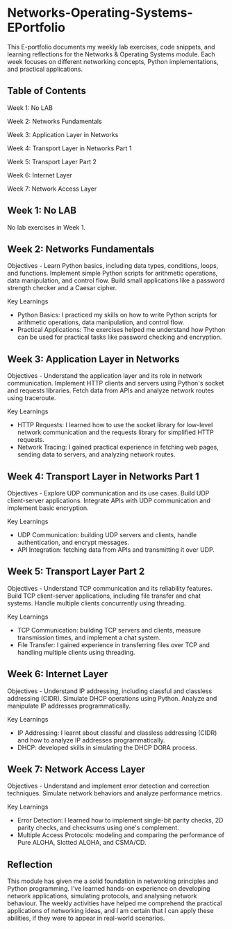 # Networks-Operating-Systems-EPortfolio
This E-portfolio documents my weekly lab exercises, code snippets, and learning reflections for the Networks & Operating Systems module. Each week focuses on different networking concepts, Python implementations, and practical applications.

Table of Contents
--------------------------------------------------------
Week 1: No LAB

Week 2: Networks Fundamentals

Week 3: Application Layer in Networks

Week 4: Transport Layer in Networks Part 1

Week 5: Transport Layer Part 2

Week 6: Internet Layer

Week 7: Network Access Layer

Week 1: No LAB
--------------------------------------------------------
No lab exercises in Week 1.

Week 2: Networks Fundamentals
--------------------------------------------------------
Objectives -
Learn Python basics, including data types, conditions, loops, and functions.
Implement simple Python scripts for arithmetic operations, data manipulation, and control flow.
Build small applications like a password strength checker and a Caesar cipher.

Key Learnings
- Python Basics: I practiced my skills on how to write Python scripts for arithmetic operations, data manipulation, and control flow.
- Practical Applications: The exercises helped me understand how Python can be used for practical tasks like password checking and encryption.

Week 3: Application Layer in Networks
--------------------------------------------------------
Objectives -
Understand the application layer and its role in network communication.
Implement HTTP clients and servers using Python's socket and requests libraries.
Fetch data from APIs and analyze network routes using traceroute.

Key Learnings
- HTTP Requests: I learned how to use the socket library for low-level network communication and the requests library for simplified HTTP requests.
- Network Tracing: I gained practical experience in fetching web pages, sending data to servers, and analyzing network routes.


Week 4: Transport Layer in Networks Part 1
--------------------------------------------------------
Objectives -
Explore UDP communication and its use cases.
Build UDP client-server applications.
Integrate APIs with UDP communication and implement basic encryption.

Key Learnings
- UDP Communication: building UDP servers and clients, handle authentication, and encrypt messages.
- API Integration: fetching data from APIs and transmitting it over UDP.


Week 5: Transport Layer Part 2
--------------------------------------------------------
Objectives -
Understand TCP communication and its reliability features.
Build TCP client-server applications, including file transfer and chat systems.
Handle multiple clients concurrently using threading.

Key Learnings
- TCP Communication: building TCP servers and clients, measure transmission times, and implement a chat system.
- File Transfer: I gained experience in transferring files over TCP and handling multiple clients using threading.


Week 6: Internet Layer
--------------------------------------------------------
Objectives -
Understand IP addressing, including classful and classless addressing (CIDR).
Simulate DHCP operations using Python.
Analyze and manipulate IP addresses programmatically.

Key Learnings
- IP Addressing: I learnt about classful and classless addressing (CIDR) and how to analyze IP addresses programmatically.
- DHCP: developed skills in simulating the DHCP DORA process.


Week 7: Network Access Layer
--------------------------------------------------------
Objectives -
Understand and implement error detection and correction techniques.
Simulate network behaviors and analyze performance metrics.

Key Learnings
- Error Detection: I learned how to implement single-bit parity checks, 2D parity checks, and checksums using one's complement.
- Multiple Access Protocols: modeling and comparing the performance of Pure ALOHA, Slotted ALOHA, and CSMA/CD.


Reflection
--------------------------------------------------------
This module has given me a solid foundation in networking principles and Python programming. I've learned hands-on experience on developing network applications, simulating protocols, and analysing network behaviour. The weekly activities have helped me comprehend the practical applications of networking ideas, and I am certain that I can apply these abilities, if they were to appear in real-world scenarios.





